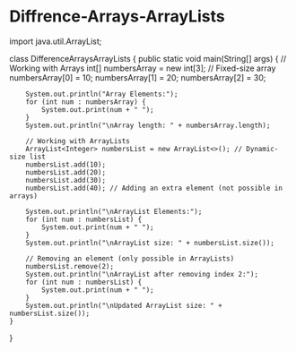# Diffrence-Arrays-ArrayLists
import java.util.ArrayList;

class DifferenceArraysArrayLists {
    public static void main(String[] args) {
        // Working with Arrays
        int[] numbersArray = new int[3]; // Fixed-size array
        numbersArray[0] = 10;
        numbersArray[1] = 20;
        numbersArray[2] = 30;
        
        System.out.println("Array Elements:");
        for (int num : numbersArray) {
            System.out.print(num + " ");
        }
        System.out.println("\nArray length: " + numbersArray.length);

        // Working with ArrayLists
        ArrayList<Integer> numbersList = new ArrayList<>(); // Dynamic-size list
        numbersList.add(10);
        numbersList.add(20);
        numbersList.add(30);
        numbersList.add(40); // Adding an extra element (not possible in arrays)

        System.out.println("\nArrayList Elements:");
        for (int num : numbersList) {
            System.out.print(num + " ");
        }
        System.out.println("\nArrayList size: " + numbersList.size());

        // Removing an element (only possible in ArrayLists)
        numbersList.remove(2);
        System.out.println("\nArrayList after removing index 2:");
        for (int num : numbersList) {
            System.out.print(num + " ");
        }
        System.out.println("\nUpdated ArrayList size: " + numbersList.size());
    }
}
